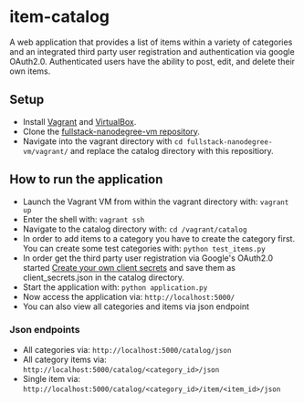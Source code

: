 # item-catalog

A web application that provides a list of items within a variety of categories and 
an integrated third party user registration and authentication via google OAuth2.0. 
Authenticated users have the ability to post, edit, and delete their own items.

## Setup

- Install [Vagrant](https://www.vagrantup.com/) and [VirtualBox](https://www.virtualbox.org/).
- Clone the [fullstack-nanodegree-vm repository](https://github.com/udacity/fullstack-nanodegree-vm).
- Navigate into the vagrant directory with `cd fullstack-nanodegree-vm/vagrant/` and replace the catalog 
directory with this repositiory.

## How to run the application

- Launch the Vagrant VM from within the vagrant directory with:
`vagrant up`
- Enter the shell with: `vagrant ssh`
- Navigate to the catalog directory with: `cd /vagrant/catalog`
- In order to add items to a category you have to create the category first. 
You can create some test categories with: `python test_items.py`
- In order get the third party user registration via Google's OAuth2.0 started
[Create your own client secrets](https://developers.google.com/identity/protocols/OAuth2)
and save them as client_secrets.json in the catalog directory.
- Start the application with: `python application.py`
- Now access the application via: `http://localhost:5000/`
- You can also view all categories and items via json endpoint

### Json endpoints

- All categories via: `http://localhost:5000/catalog/json`
- All category items via: `http://localhost:5000/catalog/<category_id>/json`
- Single item via: `http://localhost:5000/catalog/<category_id>/item/<item_id>/json`
